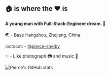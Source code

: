 ## :house: is where the :heart: is
<!--this README.md is a Personal Profile which will present at GitHub profile-->

#### A young man with **Full-Stack-Engineer** dream. :ghost:

:earth_asia: - Base Hangzhou, Zhejiang, China

:octocat:  - @[pierce-shelby](https://github.com/pierce-shelby)

:sparkles: - Like photograph :camera: and music :musical_note:

![Pierce's GitHub stats](https://github-readme-stats.vercel.app/api?username=pierce-shelby&show_icons=true&theme=dracula)


